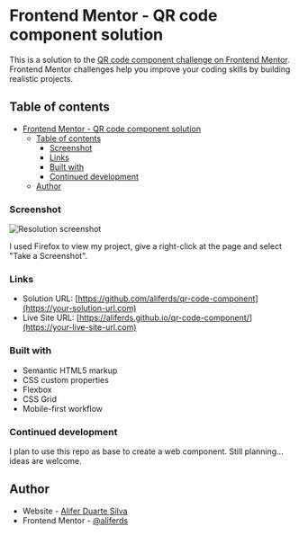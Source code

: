 # Frontend Mentor - QR code component solution

This is a solution to the [QR code component challenge on Frontend Mentor](https://www.frontendmentor.io/challenges/qr-code-component-iux_sIO_H). Frontend Mentor challenges help you improve your coding skills by building realistic projects. 

## Table of contents

- [Frontend Mentor - QR code component solution](#frontend-mentor---qr-code-component-solution)
  - [Table of contents](#table-of-contents)
    - [Screenshot](#screenshot)
    - [Links](#links)
    - [Built with](#built-with)
    - [Continued development](#continued-development)
  - [Author](#author)

### Screenshot

![Resolution screenshot](./screenshot.jpg)

I used Firefox to view my project, give a right-click at the page and select "Take a Screenshot".


### Links

- Solution URL: [https://github.com/aliferds/qr-code-component](https://your-solution-url.com)
- Live Site URL: [https://aliferds.github.io/qr-code-component/](https://your-live-site-url.com)

### Built with

- Semantic HTML5 markup
- CSS custom properties
- Flexbox
- CSS Grid
- Mobile-first workflow

### Continued development

I plan to use this repo as base to create a web component.
Still planning... ideas are welcome.


## Author

- Website - [Alifer Duarte Silva](https://www.your-site.com)
- Frontend Mentor - [@aliferds](https://www.frontendmentor.io/profile/aliferds)